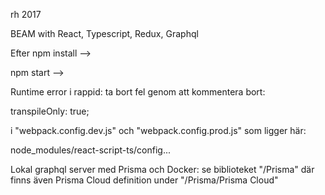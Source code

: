 rh 2017

BEAM with React, Typescript, Redux, Graphql


Efter npm install -->

npm start -->

Runtime error i rappid: ta bort fel genom att kommentera bort:
 
   transpileOnly: true;

i "webpack.config.dev.js" och "webpack.config.prod.js" som ligger här:

node_modules/react-script-ts/config...


Lokal graphql server med Prisma och Docker: se biblioteket "/Prisma"
där finns även Prisma Cloud definition under "/Prisma/Prisma Cloud"

